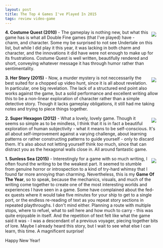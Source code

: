 ```yaml
---
layout: post
title: The Top 4 Games I've Played In 2015
tags: review video-game
---
```


<img style='max-width: 50%; float: right; margin: 7px;' src='https://encrypted-tbn3.gstatic.com/images?q=tbn:ANd9GcT1lQ4uz-sbJwn7NBNkliqW5xu4mhQAiI6FqAoiBFgVvYgfbp4K'></img>**4. Costume Quest (2010)** - The gameplay is nothing new, but what this game has is what all Double Fine games (that I've played) have - charm, and character.  Some my be surprised to not see Undertale on this list, but while I did play it this year, it was lacking in both charm and character, and the innovations it did have were not enough to make up for its frustrations.  Costume Quest is well written, beautifully rendered and short, conveying whatever message it has through humor rather than sentimentality.

<img style='max-width: 50%; float: right; margin: 7px;' src='http://a5.mzstatic.com/us/r30/Purple7/v4/0c/df/c5/0cdfc577-466f-5e7d-0944-47d7edd1d354/screen640x640.jpeg'></img>**3. Her Story (2015)** - Now, a murder mystery is not neccessarily the best suited for a chopped up video hunt, since it is all about revelation.  In particular, one big revelation.  The lack of a structured end point also works against the game, but a solid performance and excellent writing allow this to be a non-linear exploration of character rather than a simple detective story.  Though it lacks gameplay obligations, it still had me taking notes and trying to piece things together.

<img style='max-width: 50%; float: right; margin: 7px;' src='https://upload.wikimedia.org/wikipedia/commons/0/07/Super_Hexagon_-_iPad_Hexagoner_02.png'></img>**2. Super Hexagon (2012)** - What a lovely, lovely game.  Though it seems so simple as to be mindless, I think that it is in fact a beautiful exploration of human subjectivity - what it means to be self-conscious.  It's all about self-improvement against a varying challenge, about learning patterns or rather constructing patterns to guide yourself - only to discard them.  It's also about not letting yourself think *too* much, since that can distract you as the hexagonal walls close in.  All around fantastic game.

<img style='max-width: 50%; float: right; margin: 7px;' src='http://assets2.ignimgs.com/2015/02/19/sunless-sea-buttonjpg-8f4c31.jpg'></img>**1. Sunless Sea (2015)** - Interestingly for a game with so much writing, I often found the writing to be the weakest part.  It seemed to stumble from genuine horror or introspection to a kind of try-hard whimsy that I found far more annoying than charming.  Nevertheless, this is my **Game Of The Year**, so to speak, because the mechanics, visuals, and much of the writing come together to create one of the most interesting worlds and experiences I have seen in a game.  Some have complained about the fed-ex quests where it would take five minutes for your ship to get to a single port, or the endless re-reading of text as you repeat story sections in repeated playthroughs.  I don't mind either.  Planning a route with multiple stops, where to refuel, what to sell here and how much to carry - this was quite enjoyable in itself.  And the repetition of text felt like what the game said it was - I was a descendant of a previous voyager, piecing together bits of lore.  Maybe I already heard this story, but I wait to see what else I can learn, this time.  A magnificent surprise!

Happy New Year!
